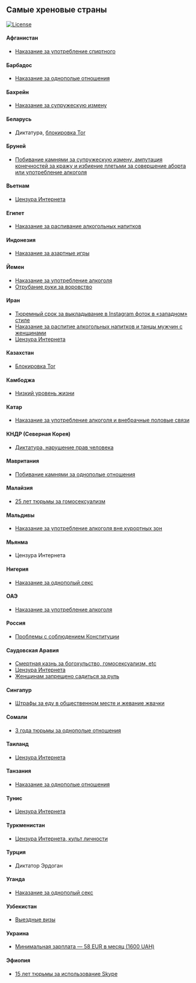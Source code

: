 ## Самые хреновые страны

[![License](https://img.shields.io/badge/license-WTFPL-lightgrey.svg)](https://github.com/Pontorez/const/blob/master/LICENSE)

#### Афганистан
* [Наказание за употребление спиртного](http://rus.azattyq.org/a/24546666.html)

#### Барбадос
* [Наказание за однополые отношения](http://out-traveler.ru/anti-gay-country/)

#### Бахрейн
* [Наказание за супружескую измену](http://u-f.ru/News/u355/2015/02/26/704748)

#### Беларусь
* Диктатура, [блокировка Tor](https://geektimes.ru/post/283392/)

#### Бруней
* [Побивание камнями за супружескую измену, ампутация конечностей за кражу и избиение плетьми за совершение аборта или употребление алкоголя](http://www.newsru.com/world/22oct2013/sharia_law.html)

#### Вьетнам
* [Цензура Интернета](http://www.usatoday.com/story/news/world/2014/02/05/top-ten-internet-censors/5222385/)

#### Египет
* [Наказание за распивание алкогольных напитков](http://islam.ru/news/2013-04-23/7598)

#### Индонезия
* [Наказание за азартные игры](http://thailand-news.ru/news/aziya/srednevekovye-nakazaniya-slishkom-zhestoko-dlya-asean)

#### Йемен
* [Наказание за употребление алкоголя](http://regions.ru/news/2397147/)
* [Отрубание руки за воровство](http://www.religare.ru/2_90512.html)

#### Иран
* [Тюремный срок за выкладывание в Instagram фоток в «западном» стиле](https://ria.ru/world/20160516/1434028437.html)
* [Наказание за распитие алкогольных напитков и танцы мужчин с женщинами](http://lb.ua/world/2016/05/28/336292_irane_studentov_prigovorili_99.html)
* [Цензура Интернета](http://www.usatoday.com/story/news/world/2014/02/05/top-ten-internet-censors/5222385/)

#### Казахстан
* [Блокировка Tor](https://geektimes.ru/post/283392/#comment_9733462)

#### Камбоджа
* [Низкий уровень жизни](http://macos.livejournal.com/1411033.html)

#### Катар
* [Наказание за употребление алкоголя и внебрачные половые связи](http://gosindex.ru/news/iznasilovannaya-gollandka-byla-osuzhdena-za-vnebrachnuyu-svyaz)

#### КНДР (Северная Корея)
* [Диктатура, нарушение прав человека](https://geektimes.ru/post/283392/#comment_9733462)

#### Мавритания
* [Побивание камнями за однополые отношения](http://www.independent.co.uk/news/world/gay-lesbian-bisexual-relationships-illegal-in-74-countries-a7033666.html#gallery)

#### Малайзия
* [25 лет тюрьмы за гомосексуализм](http://paperpaper.ru/once-in-kuala-lumpur/)

#### Мальдивы
* [Наказание за употребление алкоголя вне курортных зон](http://turtella.ru/Maldives/q1832.html)

#### Мьянма
* Цензура Интернета

#### Нигерия
* [Наказание за однополый секс](http://zib.com.ua/ru/76090-ot_gomoseksualizma_v_nigerii_izbavlyayutsya_s_pomoschyu_plet.html)

#### ОАЭ
* [Наказание за употребление алкоголя](https://chatru.com/index.php/topic,173444.0.html)

#### Россия
* [Проблемы с соблюдением Конституции](https://github.com/Pontorez/const)

#### Саудовская Аравия
* [Смертная казнь за богохульство, гомосексуализм, etc](https://russian.rt.com/article/70233)
* [Цензура Интернета](http://www.usatoday.com/story/news/world/2014/02/05/top-ten-internet-censors/5222385/)
* [Женщинам запрещено садиться за руль](https://auto.mail.ru/article/53442-zhenshchin_za_rulem_priravnyali_k_terroristam/)

#### Сингапур
* [Штрафы за еду в общественном месте и жевание жвачки](http://zib.com.ua/ru/118488-kak_zhivetsya_v_strane_priznannoy_luchshey_dlya_inostrancev.html)

#### Сомали
* [3 года тюрьмы за однополые отношения](http://www.independent.co.uk/news/world/gay-lesbian-bisexual-relationships-illegal-in-74-countries-a7033666.html#gallery)

#### Таиланд
* [Цензура Интернета](https://ria.ru/world/20161026/1480002881.html)

#### Танзания
* [Наказание за однополые отношения](http://out-traveler.ru/anti-gay-country/)

#### Тунис
* [Цензура Интернета](http://www.usatoday.com/story/news/world/2014/02/05/top-ten-internet-censors/5222385/)

#### Туркменистан
* [Цензура Интернета, культ личности](http://varlamov.ru/1640740.html)

#### Турция
* Диктатор Эрдоган

#### Уганда
* [Наказание за однополый секс](http://zib.com.ua/ru/76090-ot_gomoseksualizma_v_nigerii_izbavlyayutsya_s_pomoschyu_plet.html)

#### Узбекистан
* [Выездные визы](https://centre1.com/uzbekistan/uzbekistantsy-trebuyut-ot-mirziyoeva-otmenit-vyezdnye-stikery/)

#### Украина
* [Минимальная зарплата — 58 EUR в месяц (1600 UAH)](https://github.com/Pontorez/const)

#### Эфиопия
* [15 лет тюрьмы за использование Skype](http://www.3dnews.ru/631001)
